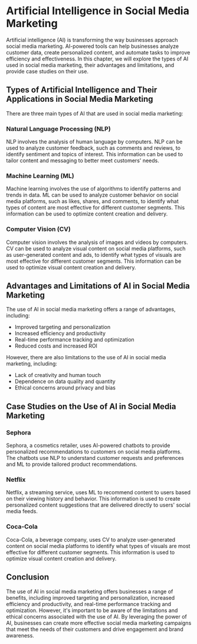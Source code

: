 Artificial Intelligence in Social Media Marketing
=================================================

Artificial intelligence (AI) is transforming the way businesses approach social media marketing. AI-powered tools can help businesses analyze customer data, create personalized content, and automate tasks to improve efficiency and effectiveness. In this chapter, we will explore the types of AI used in social media marketing, their advantages and limitations, and provide case studies on their use.

Types of Artificial Intelligence and Their Applications in Social Media Marketing
---------------------------------------------------------------------------------

There are three main types of AI that are used in social media marketing:

### Natural Language Processing (NLP)

NLP involves the analysis of human language by computers. NLP can be used to analyze customer feedback, such as comments and reviews, to identify sentiment and topics of interest. This information can be used to tailor content and messaging to better meet customers' needs.

### Machine Learning (ML)

Machine learning involves the use of algorithms to identify patterns and trends in data. ML can be used to analyze customer behavior on social media platforms, such as likes, shares, and comments, to identify what types of content are most effective for different customer segments. This information can be used to optimize content creation and delivery.

### Computer Vision (CV)

Computer vision involves the analysis of images and videos by computers. CV can be used to analyze visual content on social media platforms, such as user-generated content and ads, to identify what types of visuals are most effective for different customer segments. This information can be used to optimize visual content creation and delivery.

Advantages and Limitations of AI in Social Media Marketing
----------------------------------------------------------

The use of AI in social media marketing offers a range of advantages, including:

* Improved targeting and personalization
* Increased efficiency and productivity
* Real-time performance tracking and optimization
* Reduced costs and increased ROI

However, there are also limitations to the use of AI in social media marketing, including:

* Lack of creativity and human touch
* Dependence on data quality and quantity
* Ethical concerns around privacy and bias

Case Studies on the Use of AI in Social Media Marketing
-------------------------------------------------------

### Sephora

Sephora, a cosmetics retailer, uses AI-powered chatbots to provide personalized recommendations to customers on social media platforms. The chatbots use NLP to understand customer requests and preferences and ML to provide tailored product recommendations.

### Netflix

Netflix, a streaming service, uses ML to recommend content to users based on their viewing history and behavior. This information is used to create personalized content suggestions that are delivered directly to users' social media feeds.

### Coca-Cola

Coca-Cola, a beverage company, uses CV to analyze user-generated content on social media platforms to identify what types of visuals are most effective for different customer segments. This information is used to optimize visual content creation and delivery.

Conclusion
----------

The use of AI in social media marketing offers businesses a range of benefits, including improved targeting and personalization, increased efficiency and productivity, and real-time performance tracking and optimization. However, it's important to be aware of the limitations and ethical concerns associated with the use of AI. By leveraging the power of AI, businesses can create more effective social media marketing campaigns that meet the needs of their customers and drive engagement and brand awareness.
